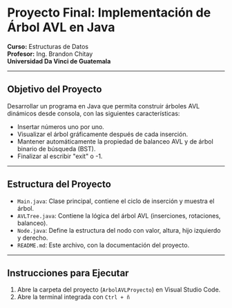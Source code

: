 # Proyecto Final: Implementación de Árbol AVL en Java

**Curso:** Estructuras de Datos  
**Profesor:** Ing. Brandon Chitay  
**Universidad Da Vinci de Guatemala**

---

## Objetivo del Proyecto

Desarrollar un programa en Java que permita construir árboles AVL dinámicos desde consola, con las siguientes características:

- Insertar números uno por uno.
- Visualizar el árbol gráficamente después de cada inserción.
- Mantener automáticamente la propiedad de balanceo AVL y de árbol binario de búsqueda (BST).
- Finalizar al escribir "exit" o -1.

---

## Estructura del Proyecto

- `Main.java`: Clase principal, contiene el ciclo de inserción y muestra el árbol.
- `AVLTree.java`: Contiene la lógica del árbol AVL (inserciones, rotaciones, balanceo).
- `Node.java`: Define la estructura del nodo con valor, altura, hijo izquierdo y derecho.
- `README.md`: Este archivo, con la documentación del proyecto.

---

## Instrucciones para Ejecutar

1. Abre la carpeta del proyecto (`ArbolAVLProyecto`) en Visual Studio Code.
2. Abre la terminal integrada con `Ctrl + ñ`
